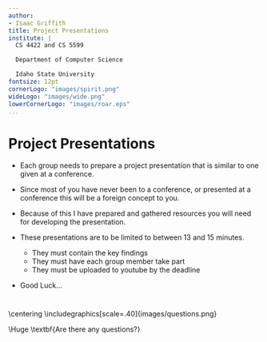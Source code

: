 ```yaml
---
author:
- Isaac Griffith
title: Project Presentations
institute: |
  CS 4422 and CS 5599

  Department of Computer Science

  Idaho State University
fontsize: 12pt
cornerLogo: "images/spirit.png"
wideLogo: "images/wide.png"
lowerCornerLogo: "images/roar.eps"
...
```


# Project Presentations

* Each group needs to prepare a project presentation that is similar to one given at a conference.

* Since most of you have never been to a conference, or presented at a conference this will be a foreign concept to you.

* Because of this I have prepared and gathered resources you will need for developing the presentation.

* These presentations are to be limited to between 13 and 15 minutes.
  - They must contain the key findings
  - They must have each group member take part
  - They must be uploaded to youtube by the deadline

* Good Luck...

#

\centering
\includegraphics[scale=.40]{images/questions.png}

\Huge \textbf{Are there any questions?}
